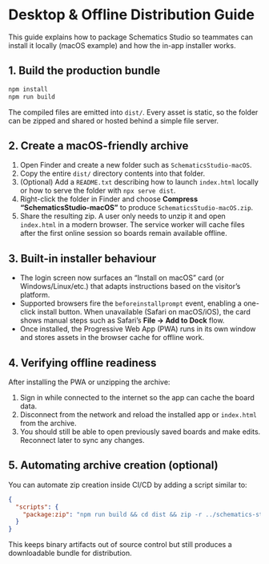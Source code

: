 # Desktop & Offline Distribution Guide

This guide explains how to package Schematics Studio so teammates can install it locally (macOS example) and how the in-app
installer works.

## 1. Build the production bundle

```bash
npm install
npm run build
```

The compiled files are emitted into `dist/`. Every asset is static, so the folder can be zipped and shared or hosted behind a
simple file server.

## 2. Create a macOS-friendly archive

1. Open Finder and create a new folder such as `SchematicsStudio-macOS`.
2. Copy the entire `dist/` directory contents into that folder.
3. (Optional) Add a `README.txt` describing how to launch `index.html` locally or how to serve the folder with `npx serve dist`.
4. Right-click the folder in Finder and choose **Compress “SchematicsStudio-macOS”** to produce `SchematicsStudio-macOS.zip`.
5. Share the resulting zip. A user only needs to unzip it and open `index.html` in a modern browser. The service worker will
   cache files after the first online session so boards remain available offline.

## 3. Built-in installer behaviour

- The login screen now surfaces an “Install on macOS” card (or Windows/Linux/etc.) that adapts instructions based on the
  visitor’s platform.
- Supported browsers fire the `beforeinstallprompt` event, enabling a one-click install button. When unavailable (Safari on
  macOS/iOS), the card shows manual steps such as Safari’s **File → Add to Dock** flow.
- Once installed, the Progressive Web App (PWA) runs in its own window and stores assets in the browser cache for offline work.

## 4. Verifying offline readiness

After installing the PWA or unzipping the archive:

1. Sign in while connected to the internet so the app can cache the board data.
2. Disconnect from the network and reload the installed app or `index.html` from the archive.
3. You should still be able to open previously saved boards and make edits. Reconnect later to sync any changes.

## 5. Automating archive creation (optional)

You can automate zip creation inside CI/CD by adding a script similar to:

```json
{
  "scripts": {
    "package:zip": "npm run build && cd dist && zip -r ../schematics-studio-offline.zip ."
  }
}
```

This keeps binary artifacts out of source control but still produces a downloadable bundle for distribution.

